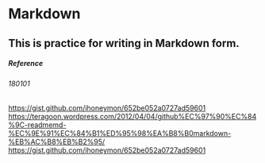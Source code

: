 # Markdown
## This is practice for writing in Markdown form.

##### Reference
###### 180101
<https://gist.github.com/ihoneymon/652be052a0727ad59601>
<https://teragoon.wordpress.com/2012/04/04/github%EC%97%90%EC%84%9C-readmemd-%EC%9E%91%EC%84%B1%ED%95%98%EA%B8%B0markdown-%EB%AC%B8%EB%B2%95/>
<https://gist.github.com/ihoneymon/652be052a0727ad59601>

